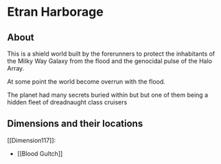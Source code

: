 # Etran Harborage
## About
This is a shield world built by the forerunners to protect the inhabitants of the Milky Way Galaxy from the flood and the genocidal pulse of the Halo Array.

At some point the world become overrun with the flood.

The planet had many secrets buried within but  but one of them being a hidden fleet of dreadnaught class cruisers

## Dimensions and their locations
[[Dimension117]]:
- [[Blood Gultch]]
